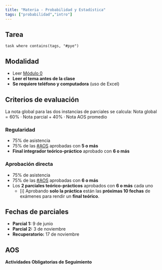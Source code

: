 ```yaml
---
title: "Materia - Probabilidad y Estadística"
tags: ["probabilidad","intro"]
---
```

## Tarea
```dataview
task where contains(tags, "#pye")
```
## Modalidad
- Leer [Módulo 0](https://frsfco.cvg.utn.edu.ar/pluginfile.php/156518/mod_resource/content/2/M%C3%93DULO%200%20-%20M%C3%93DULO%20INTRODUCTORIO%20-%20CICLO%202025.pdf)
- **Leer el tema antes de la clase**
- **Se requiere teléfono y computadora** (uso de Excel)
## Criterios de evaluación
La nota global para las dos instancias de parciales se calcula:
$\text{Nota global}=60\%\cdot \text{Nota parcial}+ 40\%\cdot \text{Nota AOS promedio}$
### Regularidad
- 75% de asistencia
- 75% de las [#AOS](#) aprobadas con **5 o más**
- **Final integrador teórico-práctico** aprobado con **6 o más**
### Aprobación directa
- 75% de asistencia
- 75% de las [#AOS](#) aprobadas con **6 o más**
- Los **2 parciales teórico-prácticos** aprobados con **6 o más** cada uno
	- [i] Aprobando **solo la práctica** están las **próximas 10 fechas** de exámenes para rendir un **final teórico**.
## Fechas de parciales
- **Parcial 1:** 9 de junio
- **Parcial 2:** 3 de noviembre
- **Recuperatorio:** 17 de noviembre
## AOS
**Actividades Obligatorias de Seguimiento**